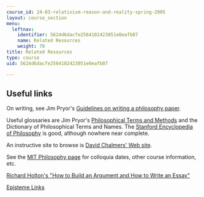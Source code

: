 ```yaml
---
course_id: 24-03-relativism-reason-and-reality-spring-2005
layout: course_section
menu:
  leftnav:
    identifier: 5624d6dacfe2564102423051e0eafb07
    name: Related Resources
    weight: 70
title: Related Resources
type: course
uid: 5624d6dacfe2564102423051e0eafb07

---
```


Useful links
------------

On writing, see Jim Pryor's [Guidelines on writing a philosophy paper](http://www.jimpryor.net/teaching/guidelines/writing.html).

Useful glossaries are Jim Pryor's [Philosophical Terms and Methods](http://www.princeton.edu/main/) and the Dictionary of Philosophical Terms and Names. The [Stanford Encyclopedia of Philosophy](http://plato.stanford.edu/contents.html) is good, although nowhere near complete.

An instructive site to browse is [David Chalmers' Web site](http://consc.net/chalmers/).

See the [MIT Philosophy page](http://web.mit.edu/philos/www/) for colloquia dates, other course information, etc.

[Richard Holton's "How to Build an Argument and How to Write an Essay"](http://web.mit.edu/holton/www/edin/write/writehome.html)

[Episteme Links](http://www.epistemelinks.com/)